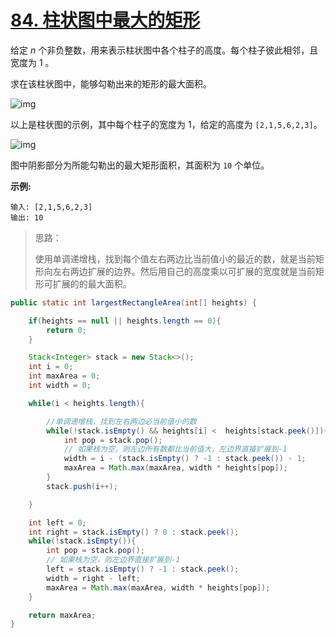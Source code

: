 # [84. 柱状图中最大的矩形](https://leetcode-cn.com/problems/largest-rectangle-in-histogram/)

给定 *n* 个非负整数，用来表示柱状图中各个柱子的高度。每个柱子彼此相邻，且宽度为 1 。

求在该柱状图中，能够勾勒出来的矩形的最大面积。

 

![img](https://assets.leetcode-cn.com/aliyun-lc-upload/uploads/2018/10/12/histogram.png)

以上是柱状图的示例，其中每个柱子的宽度为 1，给定的高度为 `[2,1,5,6,2,3]`。

 

![img](https://assets.leetcode-cn.com/aliyun-lc-upload/uploads/2018/10/12/histogram_area.png)

图中阴影部分为所能勾勒出的最大矩形面积，其面积为 `10` 个单位。

 

**示例:**

```
输入: [2,1,5,6,2,3]
输出: 10
```

> 思路：
>
> 使用单调递增栈，找到每个值左右两边比当前值小的最近的数，就是当前矩形向左右两边扩展的边界。然后用自己的高度乘以可扩展的宽度就是当前矩形可扩展的的最大面积。

```java
public static int largestRectangleArea(int[] heights) {

    if(heights == null || heights.length == 0){
        return 0;
    }

    Stack<Integer> stack = new Stack<>();
    int i = 0;
    int maxArea = 0;
    int width = 0;

    while(i < heights.length){

        //单调递增栈，找到左右两边必当前值小的数
        while(!stack.isEmpty() && heights[i] <  heights[stack.peek()]){
            int pop = stack.pop();
            // 如果栈为空，则左边所有数都比当前值大，左边界直接扩展到-1
            width = i - (stack.isEmpty() ? -1 : stack.peek()) - 1;
            maxArea = Math.max(maxArea, width * heights[pop]);
        }
        stack.push(i++);

    }

    int left = 0;
    int right = stack.isEmpty() ? 0 : stack.peek();
    while(!stack.isEmpty()){
        int pop = stack.pop();
        // 如果栈为空，则左边界直接扩展到-1
        left = stack.isEmpty() ? -1 : stack.peek();
        width = right - left;
        maxArea = Math.max(maxArea, width * heights[pop]);
    }

    return maxArea;
}
```

